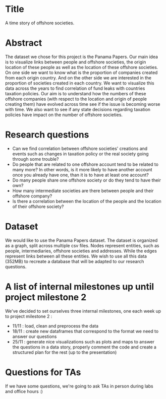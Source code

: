 # Title
A time story of offshore societies.

# Abstract
The dataset we chose for this project is the Panama Papers. Our main idea is to visualize links between people and offshore societies, the origin location of these people as well as the location of these offshore societies. On one side we want to know what is the proportion of companies created from each origin country. And on the other side we are interested in the proportion of societies created in each country. We want to visualize this data across the years to find correlation of fund leaks with countries taxation policies. Our aim is to understand how the numbers of these offshore companies (with respect to the location and origin of people creating them) have evolved across time see if the issue is becoming worse with time. We also want to see if any state decisions regarding taxation policies have impact on the number of offshore societies.

# Research questions
- Can we find correlation between offshore societies' creations and events such as changes in taxation policy or the real society going through some trouble?
- Do people that are related to one offshore account tend to be related to many more? In other words, is it more likely to have another account once you already have one, than it is to have at least one account?
- Do many people share one offshore society or do they tend to have their own?
- How many intermediate societies are there between people and their offshore company?
- Is there a correlation between the location of the people and the location of their offshore society?

# Dataset
We would like to use the Panama Papers dataset. The dataset is organized as a graph, split across multiple csv files. Nodes represent entities, such as people, intermediaries, offshore societies and addresses. While the edges represent links between all these entities. We wish to use all this data (352MB) to recreate a database that will be adapted to our research questions.

# A list of internal milestones up until project milestone 2
We've decided to set ourselves three internal milestones, one each week up to project milestone 2 :
* 11/11 : load, clean and preprocess the data
* 18/11 : create new dataframes that correspond to the format we need to answer our questions
* 25/11 : generate nice visualizations such as plots and maps to answer the questions in a data story, properly comment the code and create a structured plan for the rest (up to the presentation)

# Questions for TAs
If we have some questions, we're going to ask TAs in person during labs and office hours :)